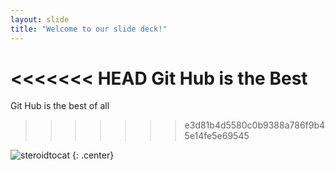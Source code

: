 ```yaml
---
layout: slide
title: "Welcome to our slide deck!"
---
```


<<<<<<< HEAD
Git Hub is the Best
=======
Git Hub is the best of all
>>>>>>> e3d81b4d5580c0b9388a786f9b45e14fe5e69545

![steroidtocat](https://octodex.github.com/images/steroidtocat.png)
{: .center}
